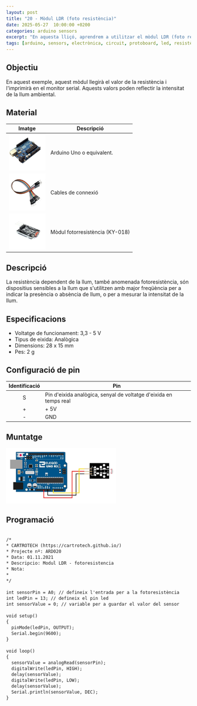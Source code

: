 ```yaml
---
layout: post
title: "20 - Mòdul LDR (foto resistència)"
date: 2025-05-27  10:00:00 +0200
categories: arduino sensors
excerpt: "En aquesta lliçó, aprendrem a utilitzar el mòdul LDR (foto resistència)."
tags: [arduino, sensors, electrònica, circuit, protoboard, led, resistència, potenciòmetre]
---
```


[img1]: /assets/imatges/ard/ard_20_01.png "muntatge-ldr"
[img2]: /assets/imatges/mat/mat_unor3.png "Arduino Uno o compatible"
[img3]: /assets/imatges/mat/mat_cables.png "Cables de connexió"
[img4]: /assets/imatges/mat/mat_KY-018.png "Mòdul fotorresistència (KY-018)"

## Objectiu

En aquest exemple, aquest mòdul llegirà el valor de la resistència i
l'imprimirà en el monitor serial. Aquests valors poden reflectir la
intensitat de la llum ambiental.

## Material

| Imatge | Descripció |
| ------ | ---------- |
| ![Arduino UNO][img2]   | Arduino Uno o equivalent. |
| ![Cables][img3]        | Cables de connexió            |
| ![KY-018][img4]        | Mòdul fotorresistència (KY-018) |

## Descripció

La resistència dependent de la llum, també anomenada fotoresistència,
són dispositius sensibles a la llum que s'utilitzen amb major
freqüència per a indicar la presència o absència de llum, o per a
mesurar la intensitat de la llum.

## Especificacions

- Voltatge de funcionament: 3,3 - 5 V
- Tipus de eixida: Analògica
- Dimensions: 28 x 15 mm
- Pes: 2 g

## Configuració de pin

| Identificació | Pin                                                               |
| :-----------: | ----------------------------------------------------------------- |
|       S       | Pin d'eixida analògica, senyal de voltatge d'eixida en temps real |
|       +       | + 5V                                                              |
|       -       | GND                                                               |

## Muntatge

![Muntatge mòdul KY-018][img1]

## Programació

```Arduino

/*
* CARTROTECH (https://cartrotech.github.io/)
* Projecte nº: ARD020
* Data: 01.11.2021
* Descripcio: Modul LDR - fotoresistencia
* Nota:
*
*/

int sensorPin = A0; // defineix l'entrada per a la fotoresistència
int ledPin = 13; // defineix el pin led
int sensorValue = 0; // variable per a guardar el valor del sensor

void setup()
{
  pinMode(ledPin, OUTPUT);
  Serial.begin(9600);
}

void loop()
{
  sensorValue = analogRead(sensorPin);
  digitalWrite(ledPin, HIGH);
  delay(sensorValue);
  digitalWrite(ledPin, LOW);
  delay(sensorValue);
  Serial.println(sensorValue, DEC);
}
```
